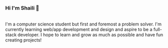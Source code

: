 ### Hi I'm Shaili 👋

<!--
**shailim/shailim** is a ✨ _special_ ✨ repository because its `README.md` (this file) appears on your GitHub profile.

Here are some ideas to get you started:

- 🔭 I’m currently working on ...
- 🌱 I’m currently learning ...
- 👯 I’m looking to collaborate on ...
- 🤔 I’m looking for help with ...
- 💬 Ask me about ...
- 📫 How to reach me: ...
- 😄 Pronouns: ...
- ⚡ Fun fact: ...
-->
<br> 
I'm a computer science student but first and foremost a problem solver.
I'm currently learning web/app development and design and aspire to be a full-stack developer.  
I hope to learn and grow as much as possible and have fun creating projects!
